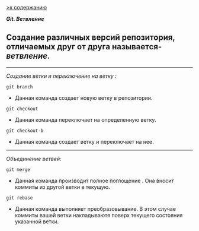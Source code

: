 [>к содержанию](./readme.md)

***Git. Ветвление***


Создание различных версий репозитория, отличаемых друг от друга называется- ***ветвление***.
------
----
_Создание ветки и переключение на ветку :_

```
git branch
``` 
- Данная команда создает новую ветку в репозитории.

```
git checkout
```
- Данная команда переключает на определенную ветку.

```
git checkout-b 
```
- Данная команда создает ветку и переключает на нее.

----

_Объединение ветвей:_

```
git merge
```
- Данная команда производит полное поглощение . Она вносит коммиты из другой ветки в текущую.

```
git rebase
```
- Данная команда выполняет преобразовывание. В этом случае коммиты вашей ветки накладываютя поверх текущего состояния указанной ветки.

